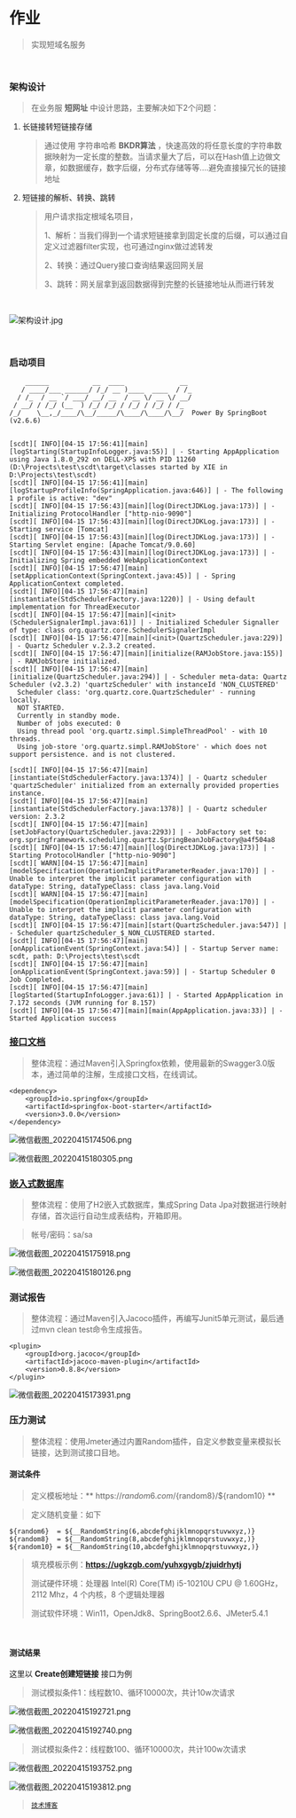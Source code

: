 # 作业

> 实现短域名服务

<br/>

### 架构设计

> 在业务服 **短网址** 中设计思路，主要解决如下2个问题：

1. 长链接转短链接存储
   > 通过使用 字符串哈希 **BKDR算法** ，快速高效的将任意长度的字符串数据映射为一定长度的整数。当请求量大了后，可以在Hash值上边做文章，如数据缓存，数字后缀，分布式存储等等....避免直接操冗长的链接地址
2. 短链接的解析、转换、跳转
   > 用户请求指定根域名项目，
   > 
   > 1、解析：当我们得到一个请求短链接拿到固定长度的后缀，可以通过自定义过滤器filter实现，也可通过nginx做过滤转发
   > 
   > 2、转换：通过Query接口查询结果返回网关层
   > 
   > 3、跳转：网关层拿到返回数据得到完整的长链接地址从而进行转发
   
   <br/>

![架构设计.jpg](images/架构设计.png)

<br/>

### 启动项目

```
    ______           __  ____              __ 
   / ____/___ ______/ /_/ __ )____  ____  / /_
  / /_  / __ `/ ___/ __/ __  / __ \/ __ \/ __/
 / __/ / /_/ (__  ) /_/ /_/ / /_/ / /_/ / /_  
/_/    \__,_/____/\__/_____/\____/\____/\__/  Power By SpringBoot (v2.6.6) 


[scdt][ INFO][04-15 17:56:41][main][logStarting(StartupInfoLogger.java:55)] | - Starting AppApplication using Java 1.8.0_292 on DELL-XPS with PID 11260 (D:\Projects\test\scdt\target\classes started by XIE in D:\Projects\test\scdt)
[scdt][ INFO][04-15 17:56:41][main][logStartupProfileInfo(SpringApplication.java:646)] | - The following 1 profile is active: "dev"
[scdt][ INFO][04-15 17:56:43][main][log(DirectJDKLog.java:173)] | - Initializing ProtocolHandler ["http-nio-9090"]
[scdt][ INFO][04-15 17:56:43][main][log(DirectJDKLog.java:173)] | - Starting service [Tomcat]
[scdt][ INFO][04-15 17:56:43][main][log(DirectJDKLog.java:173)] | - Starting Servlet engine: [Apache Tomcat/9.0.60]
[scdt][ INFO][04-15 17:56:43][main][log(DirectJDKLog.java:173)] | - Initializing Spring embedded WebApplicationContext
[scdt][ INFO][04-15 17:56:47][main][setApplicationContext(SpringContext.java:45)] | - Spring ApplicationContext completed.
[scdt][ INFO][04-15 17:56:47][main][instantiate(StdSchedulerFactory.java:1220)] | - Using default implementation for ThreadExecutor
[scdt][ INFO][04-15 17:56:47][main][<init>(SchedulerSignalerImpl.java:61)] | - Initialized Scheduler Signaller of type: class org.quartz.core.SchedulerSignalerImpl
[scdt][ INFO][04-15 17:56:47][main][<init>(QuartzScheduler.java:229)] | - Quartz Scheduler v.2.3.2 created.
[scdt][ INFO][04-15 17:56:47][main][initialize(RAMJobStore.java:155)] | - RAMJobStore initialized.
[scdt][ INFO][04-15 17:56:47][main][initialize(QuartzScheduler.java:294)] | - Scheduler meta-data: Quartz Scheduler (v2.3.2) 'quartzScheduler' with instanceId 'NON_CLUSTERED'
  Scheduler class: 'org.quartz.core.QuartzScheduler' - running locally.
  NOT STARTED.
  Currently in standby mode.
  Number of jobs executed: 0
  Using thread pool 'org.quartz.simpl.SimpleThreadPool' - with 10 threads.
  Using job-store 'org.quartz.simpl.RAMJobStore' - which does not support persistence. and is not clustered.

[scdt][ INFO][04-15 17:56:47][main][instantiate(StdSchedulerFactory.java:1374)] | - Quartz scheduler 'quartzScheduler' initialized from an externally provided properties instance.
[scdt][ INFO][04-15 17:56:47][main][instantiate(StdSchedulerFactory.java:1378)] | - Quartz scheduler version: 2.3.2
[scdt][ INFO][04-15 17:56:47][main][setJobFactory(QuartzScheduler.java:2293)] | - JobFactory set to: org.springframework.scheduling.quartz.SpringBeanJobFactory@a4f504a8
[scdt][ INFO][04-15 17:56:47][main][log(DirectJDKLog.java:173)] | - Starting ProtocolHandler ["http-nio-9090"]
[scdt][ WARN][04-15 17:56:47][main][modelSpecification(OperationImplicitParameterReader.java:170)] | - Unable to interpret the implicit parameter configuration with dataType: String, dataTypeClass: class java.lang.Void
[scdt][ WARN][04-15 17:56:47][main][modelSpecification(OperationImplicitParameterReader.java:170)] | - Unable to interpret the implicit parameter configuration with dataType: String, dataTypeClass: class java.lang.Void
[scdt][ INFO][04-15 17:56:47][main][start(QuartzScheduler.java:547)] | - Scheduler quartzScheduler_$_NON_CLUSTERED started.
[scdt][ INFO][04-15 17:56:47][main][onApplicationEvent(SpringContext.java:54)] | - Startup Server name: scdt, path: D:\Projects\test\scdt
[scdt][ INFO][04-15 17:56:47][main][onApplicationEvent(SpringContext.java:59)] | - Startup Scheduler 0 Job Completed.
[scdt][ INFO][04-15 17:56:47][main][logStarted(StartupInfoLogger.java:61)] | - Started AppApplication in 7.172 seconds (JVM running for 8.157)
[scdt][ INFO][04-15 17:56:47][main][main(AppApplication.java:33)] | - Started Application success
```

### [接口文档](http://127.0.0.1:9090/swagger-ui/index.html)

> 整体流程：通过Maven引入Springfox依赖，使用最新的Swagger3.0版本，通过简单的注解，生成接口文档，在线调试。

```
<dependency>
    <groupId>io.springfox</groupId>
    <artifactId>springfox-boot-starter</artifactId>
    <version>3.0.0</version>
</dependency>
```

![微信截图_20220415174506.png](images/微信截图_20220415174506.png)

![微信截图_20220415180305.png](images/微信截图_20220415180305.png)

### [嵌入式数据库](http://127.0.0.1:9090/h2)

> 整体流程：使用了H2嵌入式数据库，集成Spring Data Jpa对数据进行映射存储，首次运行自动生成表结构，开箱即用。

> 帐号/密码：sa/sa

![微信截图_20220415175918.png](images/微信截图_20220415175918.png)

![微信截图_20220415180126.png](images/微信截图_20220415180126.png)

### 测试报告

> 整体流程：通过Maven引入Jacoco插件，再编写Junit5单元测试，最后通过mvn clean test命令生成报告。

```
<plugin>
    <groupId>org.jacoco</groupId>
    <artifactId>jacoco-maven-plugin</artifactId>
    <version>0.8.8</version>
</plugin>
```

![微信截图_20220415173931.png](images/微信截图_20220415173931.png)

### 压力测试

> 整体流程：使用Jmeter通过内置Random插件，自定义参数变量来模拟长链接，达到测试接口目地。

#### 测试条件

> 定义模板地址：** https://${random6}.com/${random8}/${random10} **

> 定义随机变量：如下

```
${random6}  = ${__RandomString(6,abcdefghijklmnopqrstuvwxyz,)}
${random8}  = ${__RandomString(8,abcdefghijklmnopqrstuvwxyz,)}
${random10} = ${__RandomString(10,abcdefghijklmnopqrstuvwxyz,)}
```

> 填充模板示例：**https://ugkzgb.com/yuhxgygb/zjuidrhytj**
> 
> 测试硬件环境：处理器  Intel(R) Core(TM) i5-10210U CPU @ 1.60GHz，2112 Mhz，4 个内核，8 个逻辑处理器
> 
> 测试软件环境：Win11，OpenJdk8、SpringBoot2.6.6、JMeter5.4.1

<br/>

#### 测试结果

这里以 **Create创建短链接** 接口为例

> 测试模拟条件1：线程数10、循环10000次，共计10w次请求

![微信截图_20220415192721.png](images/微信截图_20220415192721.png)

![微信截图_20220415192740.png](images/微信截图_20220415192740.png)

> 测试模拟条件2：线程数100、循环10000次，共计100w次请求

![微信截图_20220415193752.png](images/微信截图_20220415193752.png)

![微信截图_20220415193812.png](images/微信截图_20220415193812.png)

> [`技术博客`](http://go168.xyz/)
